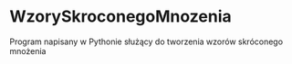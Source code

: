 # WzorySkroconegoMnozenia
Program napisany w Pythonie służący do tworzenia wzorów skróconego mnożenia
